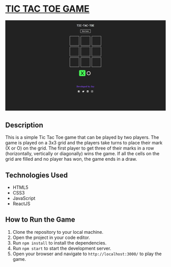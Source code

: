 # [TIC TAC TOE GAME](https://kjcreddy666.github.io/tictactoe/)

![TicTacToe-logo](public/tictactoe-logo.png)

## Description
This is a simple Tic Tac Toe game that can be played by two players. The game is played on a 3x3 grid and the players take turns to place their mark (X or O) on the grid. The first player to get three of their marks in a row (horizontally, vertically or diagonally) wins the game. If all the cells on the grid are filled and no player has won, the game ends in a draw.    


## Technologies Used
- HTML5
- CSS3
- JavaScript
- ReactJS

## How to Run the Game
1. Clone the repository to your local machine.
2. Open the project in your code editor.
3. Run `npm install` to install the dependencies.
4. Run `npm start` to start the development server.
5. Open your browser and navigate to `http://localhost:3000/` to play the game.